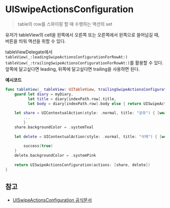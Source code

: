 # UISwipeActionsConfiguration
> table의 row를 스와이핑 할 때 수행하는 액션의 set

유저가 tableView의 cell을 왼쪽에서 오른쪽 또는 오른쪽에서 왼쪽으로 쓸어넘길 때, 버튼을 띄워 액션을 취할 수 있다.

tableViewDelegate에서 
`tableView(_:leadingSwipeActionsConfigurationForRowAt:)`
`tableView(_:trailingSwipeActionsConfigurationForRowAt:)`를 활용할 수 있다. 앞쪽에 달고싶다면 leading, 뒤쪽에 달고싶다면 trailing을 사용하면 된다.


**예시코드**

```swift
func tableView(_ tableView: UITableView, trailingSwipeActionsConfigurationForRowAt indexPath: IndexPath) -> UISwipeActionsConfiguration? {
    guard let diary = myDiary,
          let title = diary[indexPath.row].title,
          let body = diary[indexPath.row].body else { return UISwipeActionsConfiguration() }
        
    let share = UIContextualAction(style: .normal, title: "공유") { [weak self] (_, _, success: @escaping (Bool) -> Void) in
        ...
        }
    share.backgroundColor = .systemTeal
        
    let delete = UIContextualAction(style: .normal, title: "삭제") { [weak self] (_, _, success: @escaping (Bool) -> Void) in
            
        success(true)
    }
    delete.backgroundColor = .systemPink
        
    return UISwipeActionsConfiguration(actions: [share, delete])
}
```


## 참고
- [UISwipeActionsConfiguration 공식문서](https://developer.apple.com/documentation/uikit/uiswipeactionsconfiguration)

